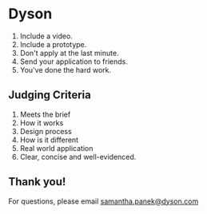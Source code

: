 # Dyson

1. Include a video.
2. Include a prototype.
3. Don't apply at the last minute.
4. Send your application to friends.
5. You've done the hard work. 

## Judging Criteria 
1. Meets the brief
2. How it works
3. Design process
4. How is it different
5. Real world application
6. Clear, concise and well-evidenced. 

## Thank you!
For questions, please email 
samantha.panek@dyson.com 
